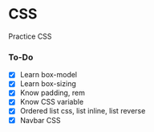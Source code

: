# CSS
Practice CSS

### To-Do

- [X] Learn box-model
- [x] Learn box-sizing
- [X] Know padding, rem
- [X] Know CSS variable
- [X] Ordered list css, list inline, list reverse
- [X] Navbar CSS
